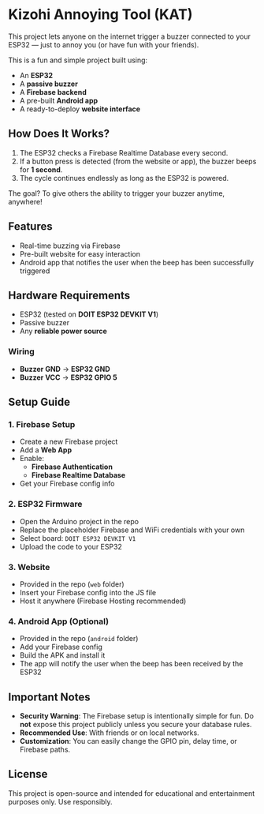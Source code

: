 # Kizohi Annoying Tool (KAT)

This project lets anyone on the internet trigger a buzzer connected to your ESP32 — just to annoy you (or have fun with your friends).

This is a fun and simple project built using:
- An **ESP32**
- A **passive buzzer**
- A **Firebase backend**
- A pre-built **Android app**
- A ready-to-deploy **website interface**

## How Does It Works?

1. The ESP32 checks a Firebase Realtime Database every second.
2. If a button press is detected (from the website or app), the buzzer beeps for **1 second**.
3. The cycle continues endlessly as long as the ESP32 is powered.

The goal? To give others the ability to trigger your buzzer anytime, anywhere!

## Features

- Real-time buzzing via Firebase
- Pre-built website for easy interaction
- Android app that notifies the user when the beep has been successfully triggered

## Hardware Requirements

- ESP32 (tested on **DOIT ESP32 DEVKIT V1**)
- Passive buzzer
- Any **reliable power source**

### Wiring

- **Buzzer GND** → **ESP32 GND**
- **Buzzer VCC** → **ESP32 GPIO 5**

## Setup Guide

### 1. Firebase Setup
- Create a new Firebase project
- Add a **Web App**
- Enable:
  - **Firebase Authentication**
  - **Firebase Realtime Database**
- Get your Firebase config info

### 2. ESP32 Firmware
- Open the Arduino project in the repo
- Replace the placeholder Firebase and WiFi credentials with your own
- Select board: `DOIT ESP32 DEVKIT V1`
- Upload the code to your ESP32

### 3. Website
- Provided in the repo (`web` folder)
- Insert your Firebase config into the JS file
- Host it anywhere (Firebase Hosting recommended)

### 4. Android App (Optional)
- Provided in the repo (`android` folder)
- Add your Firebase config
- Build the APK and install it
- The app will notify the user when the beep has been received by the ESP32

## Important Notes

- **Security Warning**: The Firebase setup is intentionally simple for fun. Do **not** expose this project publicly unless you secure your database rules.
- **Recommended Use**: With friends or on local networks.
- **Customization**: You can easily change the GPIO pin, delay time, or Firebase paths.

## License

This project is open-source and intended for educational and entertainment purposes only. Use responsibly.